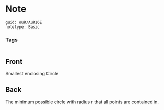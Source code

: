 # Note
```
guid: ouR/AuR16E
notetype: Basic
```

### Tags
```
```

## Front
Smallest enclosing Circle

## Back
The minimum possible circle with radius r that all points are contained in.
